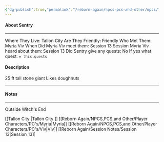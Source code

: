 ```yaml
---
{"dg-publish":true,"permalink":"/reborn-again/npcs-pcs-and-other/npcs/friendly/sentry/"}
---
```



#### About Sentry
---
Where They Live: Tallon City 
Are They Friendly: Friendly 
Who Met Them: Myria Viv
When Did Myria Viv meet them: Session 13
Session Myria Viv heard about them: Session 13
Did Sentry give any quests: No
	If yes what quest: `= this.quests`


#### Description
25 ft tall stone giant 
Likes doughnuts

---

#### Notes
---
Outside Witch's End

[[Tallon City \|Tallon City ]]
[[Reborn Again/NPCS,PCS,and Other/Player Characters/PC's/Myria\|Myria]]
[[Reborn Again/NPCS,PCS,and Other/Player Characters/PC's/Viv\|Viv]]
[[Reborn Again/Session Notes/Session 13\|Session 13]]
